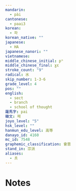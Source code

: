 ```yaml
---
mandarin:
  - pài
cantonese:
  - paai3
korean:
  - 파
korean_native: ""
japanese:
  - HA
japanese_nanori: ""
vietnamese:
middle_chinese_initial: pʰ
middle_chinese_final: ɣɛ
stroke_count: "9"
radical: 水
skip_number: 1-3-6
grade_level: 4
pos: ""
english:
  - sect
  - branch
  - school of thought
羅馬字: pai
韓文: 패
joyo_level: "5"
hsk_level: ""
hanmun_edu_level: 高等
danayo_id: 4160
mc_id: 7548
graphemic_classification: 會意
stand_in: 宗派
aliases:
  - 𠂢
---
```


# Notes
